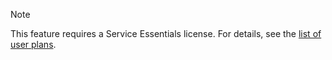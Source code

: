 <!-- markdownlint-disable-file MD041 -->
> [!NOTE]
> This feature requires a Service Essentials license. For details, see the [list of user plans][1].

<!-- Referenced links -->
[1]: ../../docs/en/admin/license/user-plans.md
